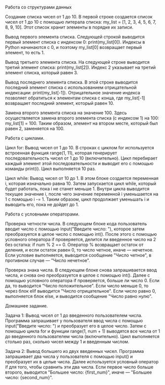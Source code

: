 
Работа со структурами данных

Создание списка чисел от 1 до 10. 
В первой строке создается список чисел от 1 до 10 с помощью литерала списка: my_list = [1, 2, 3, 4, 5, 6, 7, 8, 9, 10]. Этот список хранит элементы в порядке их записи.

Вывод первого элемента списка. 
Следующей строкой выводится первый элемент списка с индексом 0: print(my_list[0]). Индексы в Python начинаются с 0, и поэтому my_list[0] возвращает первый элемент, то есть 1.

Вывод третьего элемента списка. 
На следующей строке выводится третий элемент списка: print(my_list[2]). Индекс 2 указывает на третий элемент списка, который равен 3.

Вывод последнего элемента списка. 
В этой строке выводится последний элемент списка с использованием отрицательной индексации: print(my_list[-1]). Отрицательное значение индекса позволяет обратиться к элементам списка с конца, где my_list[-1] возвращает последний элемент, который равен 10.

Замена второго элемента списка на значение 100. 
Здесь осуществляется замена второго элемента списка (с индексом 1) на 100: my_list[1] = 100. Таким образом, элемент на втором месте, который был равен 2, заменяется на 100.

Работа с циклами. 

Цикл for: Вывод чисел от 1 до 10. 
В строках с циклом for используется встроенная функция range(1, 11), которая генерирует последовательность чисел от 1 до 10 (включительно). Цикл перебирает каждый элемент этой последовательности и выводит его с помощью команды print(i). Цикл выполняется 10 раз.

Цикл while: Вывод чисел от 10 до 1. 
В этом блоке создается переменная i, которая изначально равна 10. Затем запускается цикл while, который будет работать, пока i не станет меньше 1. Внутри цикла выводится текущее значение i, после чего значение переменной i уменьшается на 1 с помощью i -= 1. Таким образом, цикл продолжает уменьшать i и выводить его, пока не дойдет до 1.

Работа с условными операторами. 

Проверка четности числа. 
В следующем блоке кода пользователь вводит число с помощью input("Введите число: "), которое затем преобразуется в целое число с помощью int(). После этого с помощью условного оператора if проверяется, делится ли введенное число на 2 без остатка: if num % 2 == 0. Оператор % возвращает остаток от деления, и если остаток равен 0, то число четное, иначе — нечетное. Если условие выполняется, выводится сообщение "Число четное", в противном случае — "Число нечетное".

Проверка знака числа. 
В следующем блоке снова запрашивается ввод числа, и снова оно преобразуется в целое с помощью int(). Далее с помощью условного оператора if проверяется, больше ли число 0. Если да, то выводится "Число положительное". Если число меньше 0, то через блок elif выводится "Число отрицательное". Если число равно 0, выполняется блок else, и выводится сообщение "Число равно нулю".

Домашнее задание. 

Задача 1: Вывод чисел от 1 до введенного пользователем числа. 
Программа запрашивает у пользователя ввод числа с помощью input("Введите число: ") и преобразует его в целое число. Затем с помощью цикла for и функции range(1, num + 1) выводятся все числа от 1 до введенного пользователем числа (включительно). Цикл выполняется столько раз, сколько чисел между 1 и введенным числом.

Задача 2: Вывод большего из двух введенных чисел. 
Программа запрашивает два числа у пользователя с помощью input() и преобразует их в целые числа. Далее используется условный оператор if для того, чтобы сравнить эти два числа. Если первое число больше второго, выводится "Большее число: {first_num}", иначе — "Большее число: {second_num}".
